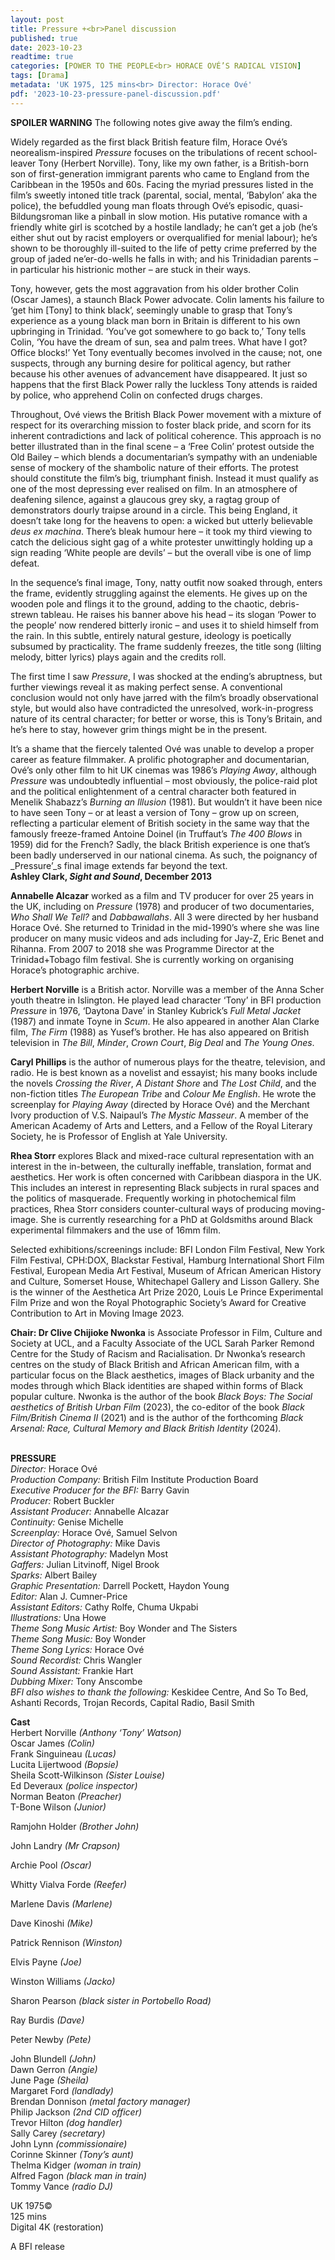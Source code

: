 ```yaml
---
layout: post
title: Pressure +<br>Panel discussion 
published: true
date: 2023-10-23
readtime: true
categories: [POWER TO THE PEOPLE<br> HORACE OVÉ’S RADICAL VISION]
tags: [Drama]
metadata: 'UK 1975, 125 mins<br> Director: Horace Ové'
pdf: '2023-10-23-pressure-panel-discussion.pdf'
---
```


**SPOILER WARNING**  The following notes give away the film’s ending.

Widely regarded as the first black British feature film, Horace Ové’s neorealism-inspired _Pressure_ focuses on the tribulations of recent school-leaver Tony (Herbert Norville). Tony, like my own father, is a British-born son of first-generation immigrant parents who came to England from the Caribbean in the 1950s and 60s. Facing the myriad pressures listed in the film’s sweetly intoned title track (parental, social, mental, ‘Babylon’ aka the police), the befuddled young man floats through Ové’s episodic, quasi-Bildungsroman like a pinball in slow motion. His putative romance with a friendly white girl is scotched by a hostile landlady; he can’t get a job (he’s either shut out by racist employers or overqualified for menial labour); he’s shown to be thoroughly ill-suited to the life of petty crime preferred by the group of jaded ne’er-do-wells he falls in with; and his Trinidadian parents – in particular his histrionic mother – are stuck in their ways.

Tony, however, gets the most aggravation from his older brother Colin (Oscar James), a staunch Black Power advocate. Colin laments his failure to ‘get him [Tony] to think black’, seemingly unable to grasp that Tony’s experience as a young black man born in Britain is different to his own upbringing in Trinidad. ‘You’ve got somewhere to go back to,’ Tony tells Colin, ‘You have the dream of sun, sea and palm trees. What have I got? Office blocks!’ Yet Tony eventually becomes involved in the cause; not, one suspects, through any burning desire for political agency, but rather because his other avenues of advancement have disappeared. It just so happens that the first Black Power rally the luckless Tony attends is raided by police, who apprehend Colin on confected drugs charges.

Throughout, Ové views the British Black Power movement with a mixture of respect for its overarching mission to foster black pride, and scorn for its inherent contradictions and lack of political coherence. This approach is no better illustrated than in the final scene – a ‘Free Colin’ protest outside the Old Bailey – which blends a documentarian’s sympathy with an undeniable sense of mockery of the shambolic nature of their efforts. The protest should constitute the film’s big, triumphant finish. Instead it must qualify as one of the most depressing ever realised on film. In an atmosphere of deafening silence, against a glaucous grey sky, a ragtag group of demonstrators dourly traipse around in a circle. This being England, it doesn’t take long for the heavens to open: a wicked but utterly believable _deus ex machina_. There’s bleak humour here – it took my third viewing to catch the delicious sight gag of a white protester unwittingly holding up a sign reading ‘White people are devils’ – but the overall vibe is one of limp defeat.

In the sequence’s final image, Tony, natty outfit now soaked through, enters the frame, evidently struggling against the elements. He gives up on the wooden pole and flings it to the ground, adding to the chaotic, debris-strewn tableau. He raises his banner above his head – its slogan ‘Power to the people’ now rendered bitterly ironic – and uses it to shield himself from the rain. In this subtle, entirely natural gesture, ideology is poetically subsumed by practicality. The frame suddenly freezes, the title song (lilting melody, bitter lyrics) plays again and the credits roll.

The first time I saw _Pressure_, I was shocked at the ending’s abruptness, but further viewings reveal it as making perfect sense. A conventional conclusion would not only have jarred with the film’s broadly observational style, but would also have contradicted the unresolved, work-in-progress nature of its central character; for better or worse, this is Tony’s Britain, and he’s here to stay, however grim things might be in the present.

It’s a shame that the fiercely talented Ové was unable to develop a proper career as feature filmmaker. A prolific photographer and documentarian, Ové’s only other film to hit UK cinemas was 1986’s _Playing Away_, although _Pressure_ was undoubtedly influential – most obviously, the police-raid plot and the political enlightenment of a central character both featured in Menelik Shabazz’s _Burning an Illusion_ (1981). But wouldn’t it have been nice to have seen Tony – or at least a version of Tony – grow up on screen, reflecting a particular element of British society in the same way that the famously freeze-framed Antoine Doinel (in Truffaut’s _The 400 Blows_ in 1959) did for the French? Sadly, the black British experience is one that’s been badly underserved in our national cinema. As such, the poignancy of _Pressure’_s final image extends far beyond the text.  
**Ashley Clark, _Sight and Sound_, December 2013**

**Annabelle Alcazar** worked as a film and TV producer for over 25 years in the UK, including on _Pressure_ (1978) and producer of two documentaries, _Who Shall We Tell?_ and _Dabbawallahs_. All 3 were directed by her husband Horace Ové. She returned to Trinidad in the mid-1990’s where  she was line producer on many music videos and ads including for Jay-Z, Eric Benet and Rihanna. From 2007 to 2018 she was Programme Director at the Trinidad+Tobago film festival. She is currently working on organising Horace’s photographic archive.

**Herbert Norville** is a British actor. Norville was a member of the Anna Scher youth theatre in Islington. He played lead character ‘Tony’ in BFI production _Pressure_ in 1976, ‘Daytona Dave’ in Stanley Kubrick’s _Full Metal Jacket_ (1987) and inmate Toyne in _Scum_. He also appeared in another Alan Clarke film, _The Firm_ (1988) as Yusef’s brother. He has also appeared on British television in _The Bill_, _Minder_, _Crown Court_, _Big Deal_ and _The Young Ones_.

**Caryl Phillips** is the author of numerous plays for the theatre, television, and radio. He is best known as a novelist and essayist; his many books include the novels _Crossing the River_, _A Distant Shore_ and _The Lost Child_, and the non-fiction titles _The European Tribe_ and _Colour Me English_. He wrote the screenplay for _Playing Away_ (directed by Horace Ové) and the Merchant Ivory production of V.S. Naipaul’s _The Mystic Masseur_. A member of the American Academy of Arts and Letters, and a Fellow of the Royal Literary Society, he is Professor of English at Yale University.

**Rhea Storr** explores Black and mixed-race cultural representation with an interest in the in-between, the culturally ineffable, translation, format and aesthetics. Her work is often concerned with Caribbean diaspora in the UK. This includes an interest in representing Black subjects in rural spaces and the politics of masquerade. Frequently working in photochemical film practices, Rhea Storr considers counter-cultural ways of producing moving-image. She is currently researching for a PhD at Goldsmiths around Black experimental filmmakers and the use of 16mm film.

Selected exhibitions/screenings include: BFI London Film Festival, New York Film Festival, CPH:DOX, Blackstar Festival, Hamburg International Short Film Festival, European Media Art Festival, Museum of African American History and Culture, Somerset House, Whitechapel Gallery and Lisson Gallery. She is the winner of the Aesthetica Art Prize 2020, Louis Le Prince Experimental Film Prize and won the Royal Photographic Society’s Award for Creative Contribution to Art in Moving Image 2023.

**Chair: Dr Clive Chijioke Nwonka** is Associate Professor in Film, Culture and Society at UCL, and a Faculty Associate of the UCL Sarah Parker Remond Centre for the Study of Racism and Racialisation. Dr Nwonka’s research centres on the study of Black British and African American film, with a particular focus on the Black aesthetics, images of Black urbanity and the modes through which Black identities are shaped within forms of Black popular culture. Nwonka is the author of the book _Black Boys: The Social aesthetics of British Urban Film_ (2023), the co-editor of the book _Black Film/British Cinema II_ (2021) and is the author of the forthcoming _Black Arsenal: Race, Cultural Memory and Black British Identity_ (2024)_._  
<br>

**PRESSURE**  
_Director:_ Horace Ové  
_Production Company:_ British Film Institute Production Board  
_Executive Producer for the BFI:_ Barry Gavin  
_Producer:_ Robert Buckler  
_Assistant Producer:_ Annabelle Alcazar  
_Continuity:_ Genise Michelle  
_Screenplay:_ Horace Ové, Samuel Selvon  
_Director of Photography:_ Mike Davis  
_Assistant Photography:_ Madelyn Most  
_Gaffers:_ Julian Litvinoff, Nigel Brook  
_Sparks:_ Albert Bailey  
_Graphic Presentation:_ Darrell Pockett,
Haydon Young  
_Editor:_ Alan J. Cumner-Price  
_Assistant Editors:_ Cathy Rolfe, Chuma Ukpabi  
_Illustrations:_ Una Howe  
_Theme Song Music Artist:_ Boy Wonder and The Sisters  
_Theme Song Music:_ Boy Wonder  
_Theme Song Lyrics:_ Horace Ové  
_Sound Recordist:_ Chris Wangler  
_Sound Assistant:_ Frankie Hart  
_Dubbing Mixer:_ Tony Anscombe  
_BFI also wishes to thank the following:_ Keskidee Centre, And So To Bed,
Ashanti Records, Trojan Records,
Capital Radio, Basil Smith  

**Cast**  
Herbert Norville _(Anthony ‘Tony’ Watson)_  
Oscar James _(Colin)_  
Frank Singuineau _(Lucas)_  
Lucita Lijertwood _(Bopsie)_  
Sheila Scott-Wilkinson _(Sister Louise)_  
Ed Deveraux _(police inspector)_  
Norman Beaton _(Preacher)_  
T-Bone Wilson _(Junior)_

Ramjohn Holder _(Brother John)_

John Landry _(Mr Crapson)_

Archie Pool _(Oscar)_

Whitty Vialva Forde _(Reefer)_

Marlene Davis _(Marlene)_

Dave Kinoshi _(Mike)_

Patrick Rennison _(Winston)_

Elvis Payne _(Joe)_

Winston Williams _(Jacko)_

Sharon Pearson _(black sister in Portobello Road)_

Ray Burdis _(Dave)_

Peter Newby _(Pete)_

John Blundell _(John)_  
Dawn Gerron _(Angie)_  
June Page _(Sheila)_  
Margaret Ford _(landlady)_  
Brendan Donnison _(metal factory manager)_  
Philip Jackson _(2nd CID officer)_  
Trevor Hilton _(dog handler)_  
Sally Carey _(secretary)_  
John Lynn _(commissionaire)_  
Corinne Skinner _(Tony’s aunt)_  
Thelma Kidger _(woman in train)_  
Alfred Fagon _(black man in train)_  
Tommy Vance _(radio DJ)_  

UK 1975©  
125 mins  
Digital 4K (restoration)  

A BFI release  

<!--stackedit_data:
eyJoaXN0b3J5IjpbMTM5NTk5NDM0NiwtMTU5MjQyMTY1NV19
-->